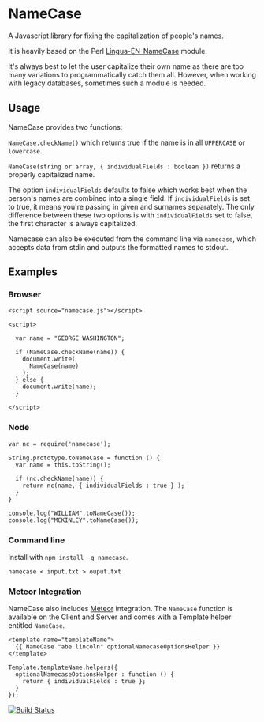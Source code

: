 # NameCase

A Javascript library for fixing the capitalization of people's names.

It is heavily based on the Perl [Lingua-EN-NameCase](http://cpansearch.perl.org/src/SUMMER/Lingua-EN-NameCase-1.15/) module.

It's always best to let the user capitalize their own name as there are too many variations to programmatically catch 
them all. However, when working with legacy databases, sometimes such a module is needed.

## Usage

NameCase provides two functions:

```NameCase.checkName()``` which returns true if the name is in all ```UPPERCASE``` or ```lowercase```.

```NameCase(string or array, { individualFields : boolean })``` returns a properly capitalized name.

The option ```individualFields``` defaults to false which works best when the person's names are combined 
into a single field. If ```individualFields``` is set to true, it means you're passing in given and surnames 
separately. The only difference between these two options is with ```individualFields``` set to false, 
the first character is always capitalized.

Namecase can also be executed from the command line via ```namecase```, which accepts data from stdin and outputs the formatted names to stdout. 


## Examples

### Browser

```
<script source="namecase.js"></script>

<script>

  var name = "GEORGE WASHINGTON";

  if (NameCase.checkName(name)) {
    document.write(
      NameCase(name)
    );
  } else {
    document.write(name);
  }

</script>

```

### Node

```
var nc = require('namecase');

String.prototype.toNameCase = function () {
  var name = this.toString();

  if (nc.checkName(name)) {
    return nc(name, { individualFields : true } );
  }
}

console.log("WILLIAM".toNameCase());
console.log("MCKINLEY".toNameCase());

```

### Command line

Install with ```npm install -g namecase```.

```
namecase < input.txt > ouput.txt
```

### Meteor Integration

NameCase also includes [Meteor](http://meteor.com) integration. The `NameCase` function is available
on the Client and Server and comes with a Template helper entitled `NameCase`.

```
<template name="templateName">
  {{ NameCase "abe lincoln" optionalNamecaseOptionsHelper }}
</template>
```

```
Template.templateName.helpers({
  optionalNamecaseOptionsHelper : function () {
    return { individualFields : true };
  }
});
```

[![Build Status](https://travis-ci.org/emgee3/namecase.png)](https://travis-ci.org/emgee3/namecase)
